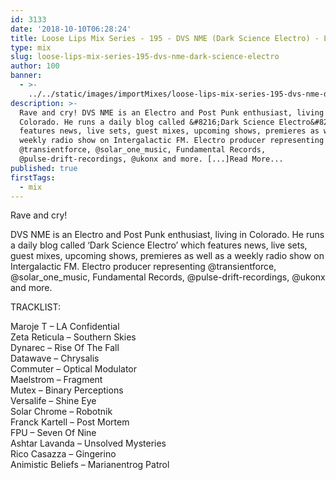 ```yaml
---
id: 3133
date: '2018-10-10T06:28:24'
title: Loose Lips Mix Series - 195 - DVS NME (Dark Science Electro) - Loose Lips
type: mix
slug: loose-lips-mix-series-195-dvs-nme-dark-science-electro
author: 100
banner:
  - >-
    ../../static/images/importMixes/loose-lips-mix-series-195-dvs-nme-dark-science-electro/image3133.jpeg
description: >-
  Rave and cry! DVS NME is an Electro and Post Punk enthusiast, living in
  Colorado. He runs a daily blog called &#8216;Dark Science Electro&#8217; which
  features news, live sets, guest mixes, upcoming shows, premieres as well as a
  weekly radio show on Intergalactic FM. Electro producer representing
  @transientforce, @solar_one_music, Fundamental Records,
  @pulse-drift-recordings, @ukonx and more. [...]Read More...
published: true
firstTags:
  - mix
---
```

Rave and cry!

DVS NME is an Electro and Post Punk enthusiast, living in Colorado. He runs a daily blog called ‘Dark Science Electro’ which features news, live sets, guest mixes, upcoming shows, premieres as well as a weekly radio show on Intergalactic FM. Electro producer representing @transientforce, @solar\_one\_music, Fundamental Records, @pulse-drift-recordings, @ukonx and more.

TRACKLIST:

Maroje T – LA Confidential  
Zeta Reticula – Southern Skies  
Dynarec – Rise Of The Fall  
Datawave – Chrysalis  
Commuter – Optical Modulator  
Maelstrom – Fragment  
Mutex – Binary Perceptions  
Versalife – Shine Eye  
Solar Chrome – Robotnik  
Franck Kartell – Post Mortem  
FPU – Seven Of Nine  
Ashtar Lavanda – Unsolved Mysteries  
Rico Casazza – Gingerino  
Animistic Beliefs – Marianentrog Patrol